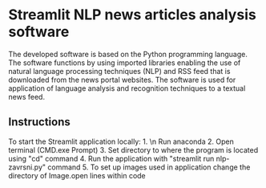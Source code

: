 # Streamlit NLP news articles analysis software

The developed software is based on the Python programming language.
The software functions by using imported libraries enabling the use of natural 
language processing techniques (NLP) and RSS feed that is downloaded from the news portal websites. 
The software is used for application of language analysis and recognition techniques to  a textual news feed.

## Instructions

To start the Streamlit application locally:
    1. \n Run anaconda
    2. Open terminal (CMD.exe Prompt)
    3. Set directory to where the program is located using "cd" command
    4. Run the application with "streamlit run nlp-zavrsni.py" command
    5. To set up images used in application change the directory of Image.open lines within code


